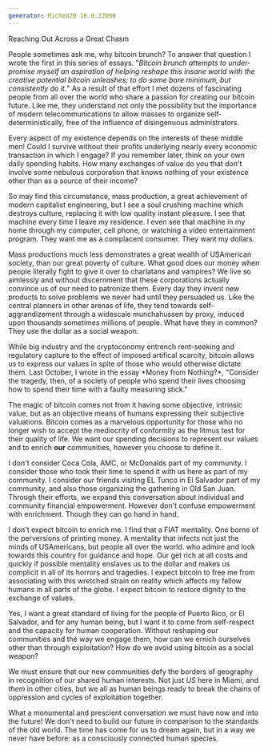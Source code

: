 ```yaml
---
generator: Riched20 10.0.22000
---
```


Reaching Out Across a Great Chasm

People sometimes ask me, why bitcoin brunch? To answer that question I
wrote the first in this series of essays. \"*Bitcoin brunch attempts to
under-promise myself an aspiration of helping reshape this insane world
with the creative potential bitcoin unleashes; to do some bare minimum,
but consistently do it.*\" As a result of that effort I met dozens of
fascinating people from all over the world who share a passion for
creating our bitcoin future. Like me, they understand not only the
possibility but the importance of modern telecommunications to allow
masses to organize self-deterministically, free of the influence of
disingenuous administrators.

Every aspect of my existence depends on the interests of these middle
men! Could I survive without their profits underlying nearly every
economic transaction in which I engage? If you remember later, think on
your own daily spending habits. How many exchanges of value do you that
don\'t involve some nebulous corporation that knows nothing of your
existence other than as a source of their income?

So may find this circumstance, mass production, a great achievement of
modern capitalist engineering, but I see a soul crushing machine which
destroys culture, replacing it with low quality instant pleasure. I see
that machine every time I leave my residence. I even see that machine in
my home through my computer, cell phone, or watching a video
entertainment program. They want me as a complacent consumer. They want
my dollars.

Mass productions much less demonstrates a great wealth of USAmerican
society, than our great poverty of culture. What good does our money
when people literally fight to give it over to charlatans and vampires?
We live so aimlessly and without discernment that these corporations
actually convince us of our need to patronize them. Every day they
invent new products to solve problems we never had until they persuaded
us. Like the central planners in other arenas of life, they tend towards
self-aggrandizement through a widescale munchahussen by proxy, induced
upon thousands sometimes millions of people. What have they in common?
They use the dollar as a social weapon.

While big industry and the cryptoconomy entrench rent-seeking and
regulatory capture to the effect of imposed artifical scarcity, bitcoin
allows us to express our values in spite of those who would otherwise
dictate them. Last October, I wrote in the essay \*Money from
Nothing?\*, \"Consider the tragedy, then, of a society of people who
spend their lives choosing how to spend their time with a faulty
measuring stick.\"

The magic of bitcoin comes not from it having some objective, intrinsic
value, but as an objective means of humans expressing their subjective
valuations. Bitcoin comes as a marvelous opportunity for those who no
longer wish to accept the mediocrity of conformity as the litmus test
for their quality of life. We want our spending decisions to represent
our values and to enrich **our** communities, however you choose to
define it.

I don\'t consider Coca Cola, AMC, or McDonalds part of my community. I
consider those who took their time to spend it with us here as part of
my community. I consider our friends visiting EL Tunco in El Salvador
part of my community, and also those organizing the gathering in Old San
Juan. Through their efforts, we expand this conversation about
individual and community financial empowerment. However don\'t confuse
empowerment with enrichment. Though they can go hand in hand.

I don\'t expect bitcoin to enrich me. I find that a FIAT mentality. One
borne of the perversions of printing money. A mentality that infects not
just the minds of USAmericans, but people all over the world. who admire
and look towards this country for guidance and hope. Our get rich at all
costs and quickly if possible mentality enslaves us to the dollar and
makes us complicit in all of its horrors and tragedies. I expect bitcoin
to free me from associating with this wretched strain on reality which
affects my fellow humans in all parts of the globe. I expect bitcoin to
restore dignity to the exchange of values.

Yes, I want a great standard of living for the people of Puerto Rico, or
El Salvador, and for any human being, but I want it to come from
self-respect and the capacity for human cooperation. Without reshaping
our communities and the way we engage them, how can we ernich ourselves
other than through exploitation? How do we avoid using bitcoin as a
social weapon?

We must ensure that our new communities defy the borders of geography in
recognition of our shared human interests. Not just *US* here in Miami,
and *them* in other cities, but we all as human beings ready to break
the chains of oppression and cycles of exploitation together.

What a monumental and prescient conversation we must have now and into
the future! We don\'t need to build our future in comparison to the
standards of the old world. The time has come for us to dream again, but
in a way we never have before: as a consciously connected human species.
